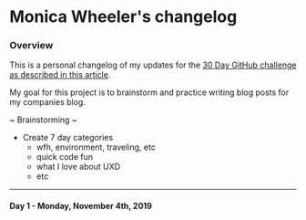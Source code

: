 # Monica Wheeler's changelog

### Overview
This is a personal changelog of my updates for the [30 Day GitHub challenge as described in this article](https://medium.com/@docix/github-30-day-challenge-7eaac41e4176). 

My goal for this project is to brainstorm and practice writing blog posts for my companies blog. 

~ Brainstorming ~

- Create 7 day categories
  - wfh, environment, traveling, etc
  - quick code fun
  - what I love about UXD
  - etc

---
#### Day 1 - Monday, November 4th, 2019
